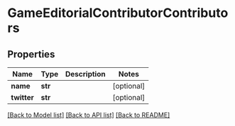 # GameEditorialContributorContributors

## Properties
Name | Type | Description | Notes
------------ | ------------- | ------------- | -------------
**name** | **str** |  | [optional] 
**twitter** | **str** |  | [optional] 

[[Back to Model list]](../README.md#documentation-for-models) [[Back to API list]](../README.md#documentation-for-api-endpoints) [[Back to README]](../README.md)


